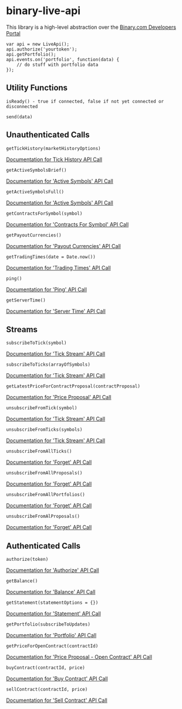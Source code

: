 # binary-live-api

This library is a high-level abstraction over the [Binary.com Developers Portal](https://developers.binary.com)

```
var api = new LiveApi();
api.authorize('yourtoken');
api.getPortfolio();
api.events.on('portfolio', function(data) {
    // do stuff with portfolio data
});
```


## Utility Functions

```
isReady() - true if connected, false if not yet connected or disconnected
```

```
send(data)
```

## Unauthenticated Calls

```
getTickHistory(marketHistoryOptions)
```

[Documentation for Tick History API Call](https://developers.binary.com/api/#ticks)

```
getActiveSymbolsBrief()
```

[Documentation for 'Active Symbols' API Call](https://developers.binary.com/api/#active_symbols)

```
getActiveSymbolsFull()
```

[Documentation for 'Active Symbols' API Call](https://developers.binary.com/api/#active_symbols)

```
getContractsForSymbol(symbol)
```

[Documentation for 'Contracts For Symbol' API Call](https://developers.binary.com/api/#contracts_for)

```
getPayoutCurrencies()
```

[Documentation for 'Payout Currencies' API Call](https://developers.binary.com/api/#payout_currencies)

```
getTradingTimes(date = Date.now())
```

[Documentation for 'Trading Times' API Call](https://developers.binary.com/api/#trading_times)

```
ping()
```

[Documentation for 'Ping' API Call](https://developers.binary.com/api/#ping)

```
getServerTime()
```

[Documentation for 'Server Time' API Call](https://developers.binary.com/api/#time)


## Streams

```
subscribeToTick(symbol)
```

[Documentation for 'Tick Stream' API Call](https://developers.binary.com/api/#tick)

```
subscribeToTicks(arrayOfSymbols)
```

[Documentation for 'Tick Stream' API Call](https://developers.binary.com/api/#tick)

```
getLatestPriceForContractProposal(contractProposal)
```

[Documentation for 'Price Proposal' API Call](https://developers.binary.com/api/#proposal)

```
unsubscribeFromTick(symbol)
```

[Documentation for 'Tick Stream' API Call](https://developers.binary.com/api/#tick)

```
unsubscribeFromTicks(symbols)
```

[Documentation for 'Tick Stream' API Call](https://developers.binary.com/api/#tick)

```
unsubscribeFromAllTicks()
```

[Documentation for 'Forget' API Call](https://developers.binary.com/api/#forget)

```
unsubscribeFromAllProposals()
```

[Documentation for 'Forget' API Call](https://developers.binary.com/api/#forget)

```
unsubscribeFromAllPortfolios()
```

[Documentation for 'Forget' API Call](https://developers.binary.com/api/#forget)

```
unsubscribeFromAlProposals()
```

[Documentation for 'Forget' API Call](https://developers.binary.com/api/#forget)


## Authenticated Calls

```
authorize(token)
```

[Documentation for 'Authorize' API Call](https://developers.binary.com/api/#authorize)

```
getBalance()
```

[Documentation for 'Balance' API Call](https://developers.binary.com/api/#balance)

```
getStatement(statementOptions = {})
```

[Documentation for 'Statement' API Call](https://developers.binary.com/api/#statement)

```
getPortfolio(subscribeToUpdates)
```

[Documentation for 'Portfolio' API Call](https://developers.binary.com/api/#portfolio)

```
getPriceForOpenContract(contractId)
```

[Documentation for 'Price Proposal - Open Contract' API Call](https://developers.binary.com/api/#proposal_open_contract)

```
buyContract(contractId, price)
```

[Documentation for 'Buy Contract' API Call](https://developers.binary.com/api/#buy)

```
sellContract(contractId, price)
```

[Documentation for 'Sell Contract' API Call](https://developers.binary.com/api/#sell)
